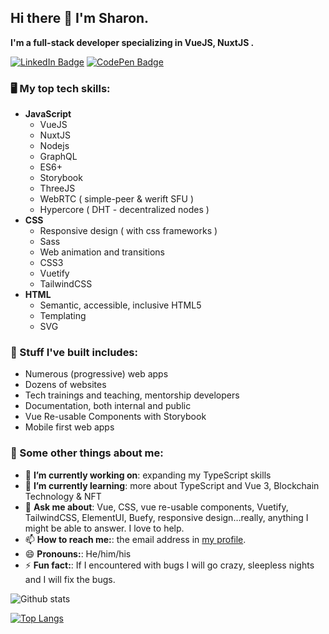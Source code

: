 ## Hi there 👋 I'm Sharon.

**I'm a full-stack developer specializing in VueJS, NuxtJS .**

<!-- <p align="center"> 
  <img src="https://profile-counter.glitch.me/codefa/count.svg" />
</p> -->

[![LinkedIn Badge](https://img.shields.io/badge/LinkedIn-Profile-informational?style=flat&logo=linkedin&logoColor=white&color=0D76A8)](https://www.linkedin.com/in/sharonshaju/)
[![CodePen Badge](https://img.shields.io/badge/CodePen-Profile-informational?style=flat&logo=codepen&logoColor=white&color=black)](https://codepen.io/sharon-the-encoder)

### 🖥️ My top tech skills:

* **JavaScript**
  * VueJS
  * NuxtJS
  * Nodejs
  * GraphQL
  * ES6+
  * Storybook
  * ThreeJS
  * WebRTC ( simple-peer & werift SFU )
  * Hypercore ( DHT - decentralized nodes )
* **CSS**
  * Responsive design ( with css frameworks )
  * Sass
  * Web animation and transitions
  * CSS3
  * Vuetify
  * TailwindCSS
* **HTML**
  * Semantic, accessible, inclusive HTML5
  * Templating
  * SVG

### 🔨 Stuff I've built includes:
* Numerous (progressive) web apps
* Dozens of websites
* Tech trainings and teaching, mentorship developers
* Documentation, both internal and public
* Vue Re-usable Components with Storybook
* Mobile first web apps

### 📖 Some other things about me:
    
- 🔭 **I’m currently working on**: expanding my TypeScript skills
- 🌱 **I’m currently learning**: more about TypeScript and Vue 3, Blockchain Technology & NFT
- 💬 **Ask me about**: Vue, CSS, vue re-usable components, Vuetify, TailwindCSS, ElementUI, Buefy, responsive design…really, anything I might be able to answer. I love to help.
- 📫 **How to reach me:**: the email address in [my profile](https://github.com/codefa).
- 😄 **Pronouns:**: He/him/his
- ⚡ **Fun fact:**: If I encountered with bugs I will go crazy, sleepless nights and I will fix the bugs.

![Github stats](https://github-readme-stats-git-masterrstaa-rickstaa.vercel.app/api?username=codefa&show_icons=true&theme=tokyonight)


[![Top Langs](https://github-readme-stats-git-masterrstaa-rickstaa.vercel.app/api/top-langs/?username=codefa&layout=compact&theme=tokyonight)](https://github.com/codefa/github-readme-stats)
